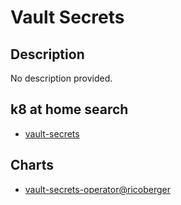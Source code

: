 # Vault Secrets

## Description

No description provided.

## k8 at home search

- [vault-secrets](https://nanne.dev/k8s-at-home-search/#/vault-secrets)

## Charts

- [vault-secrets-operator@ricoberger](https://ricoberger.github.io/helm-charts/)
